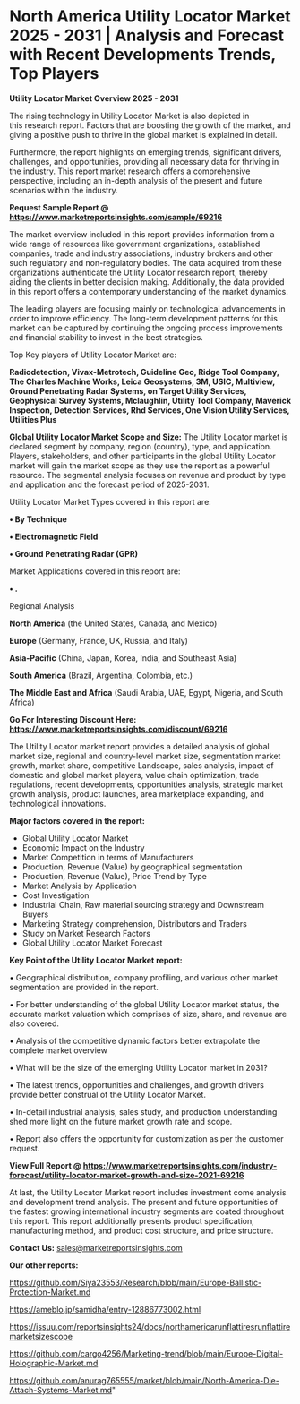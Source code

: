 # North America Utility Locator Market 2025 - 2031 | Analysis and Forecast with Recent Developments Trends, Top Players

<Strong> Utility Locator Market Overview 2025 - 2031</strong>

The rising technology in Utility Locator Market is also depicted in this research report. Factors that are boosting the growth of the market, and giving a positive push to thrive in the global market is explained in detail.

Furthermore, the report highlights on emerging trends, significant drivers, challenges, and opportunities, providing all necessary data for thriving in the industry. This report market research offers a comprehensive perspective, including an in-depth analysis of the present and future scenarios within the industry.

<strong>Request Sample Report @ <a href=https://www.marketreportsinsights.com/sample/69216>https://www.marketreportsinsights.com/sample/69216</a></strong>

The market overview included in this report provides information from a wide range of resources like government organizations, established companies, trade and industry associations, industry brokers and other such regulatory and non-regulatory bodies. The data acquired from these organizations authenticate the Utility Locator research report, thereby aiding the clients in better decision making. Additionally, the data provided in this report offers a contemporary understanding of the market dynamics.

The leading players are focusing mainly on technological advancements in order to improve efficiency. The long-term development patterns for this market can be captured by continuing the ongoing process improvements and financial stability to invest in the best strategies.

Top Key players of Utility Locator Market are:

<strong>Radiodetection, Vivax-Metrotech, Guideline Geo, Ridge Tool Company, The Charles Machine Works, Leica Geosystems, 3M, USIC, Multiview, Ground Penetrating Radar Systems, on Target Utility Services, Geophysical Survey Systems, Mclaughlin, Utility Tool Company, Maverick Inspection, Detection Services, Rhd Services, One Vision Utility Services, Utilities Plus</strong>

<strong><b>Global Utility Locator Market Scope and Size:</b></strong>
The Utility Locator market is declared segment by company, region (country), type, and application. Players, stakeholders, and other participants in the global Utility Locator market will gain the market scope as they use the report as a powerful resource. The segmental analysis focuses on revenue and product by type and application and the forecast period of 2025-2031.

Utility Locator Market Types covered in this report are:

<strong>• By Technique

• Electromagnetic Field

• Ground Penetrating Radar (GPR)</strong>

Market Applications covered in this report are:

<strong>• .</strong> 

Regional Analysis

<strong>North America</strong> (the United States, Canada, and Mexico)

<strong>Europe</strong> (Germany, France, UK, Russia, and Italy)

<strong>Asia-Pacific</strong> (China, Japan, Korea, India, and Southeast Asia)

<strong>South America</strong> (Brazil, Argentina, Colombia, etc.)

<strong>The Middle East and Africa</strong> (Saudi Arabia, UAE, Egypt, Nigeria, and South Africa)

<strong>Go For Interesting Discount Here: <a href=https://www.marketreportsinsights.com/discount/69216>https://www.marketreportsinsights.com/discount/69216</a></strong>

The Utility Locator market report provides a detailed analysis of global market size, regional and country-level market size, segmentation market growth, market share, competitive Landscape, sales analysis, impact of domestic and global market players, value chain optimization, trade regulations, recent developments, opportunities analysis, strategic market growth analysis, product launches, area marketplace expanding, and technological innovations.

<strong><b>Major factors covered in the report:</b></strong>
<ul>
  <li>Global Utility Locator Market </li>
  <li>Economic Impact on the Industry</li>
  <li>Market Competition in terms of Manufacturers</li>
  <li>Production, Revenue (Value) by geographical segmentation</li>
  <li>Production, Revenue (Value), Price Trend by Type</li>
  <li>Market Analysis by Application</li>
  <li>Cost Investigation</li>
  <li>Industrial Chain, Raw material sourcing strategy and Downstream Buyers</li>
  <li>Marketing Strategy comprehension, Distributors and Traders</li>
  <li>Study on Market Research Factors</li>
  <li>Global Utility Locator Market Forecast</li>
</ul>

<strong><b>Key Point of the Utility Locator Market report:</b></strong>

• Geographical distribution, company profiling, and various other market segmentation are provided in the report.

• For better understanding of the global Utility Locator market status, the accurate market valuation which comprises of size, share, and revenue are also covered.

• Analysis of the competitive dynamic factors better extrapolate the complete market overview

• What will be the size of the emerging Utility Locator market in 2031?

• The latest trends, opportunities and challenges, and growth drivers provide better construal of the Utility Locator Market.

• In-detail industrial analysis, sales study, and production understanding shed more light on the future market growth rate and scope.

• Report also offers the opportunity for customization as per the customer request.

<strong><b>View Full Report @ <a href=https://www.marketreportsinsights.com/industry-forecast/utility-locator-market-growth-and-size-2021-69216>https://www.marketreportsinsights.com/industry-forecast/utility-locator-market-growth-and-size-2021-69216</a></b></strong>


At last, the Utility Locator Market report includes investment come analysis and development trend analysis. The present and future opportunities of the fastest growing international industry segments are coated throughout this report. This report additionally presents product specification, manufacturing method, and product cost structure, and price structure.

<strong>Contact Us:</strong>
sales@marketreportsinsights.com

<strong>Our other reports:</strong>

<a href=https://github.com/Siya23553/Research/blob/main/Europe-Ballistic-Protection-Market.md>https://github.com/Siya23553/Research/blob/main/Europe-Ballistic-Protection-Market.md</a>

<a href=https://ameblo.jp/samidha/entry-12886773002.html>https://ameblo.jp/samidha/entry-12886773002.html</a>

<a href=https://issuu.com/reportsinsights24/docs/northamericarunflattiresrunflattiremarketsizescope>https://issuu.com/reportsinsights24/docs/northamericarunflattiresrunflattiremarketsizescope</a>

<a href=https://github.com/cargo4256/Marketing-trend/blob/main/Europe-Digital-Holographic-Market.md>https://github.com/cargo4256/Marketing-trend/blob/main/Europe-Digital-Holographic-Market.md</a>

<a href=https://github.com/anurag765555/market/blob/main/North-America-Die-Attach-Systems-Market.md>https://github.com/anurag765555/market/blob/main/North-America-Die-Attach-Systems-Market.md</a>"
